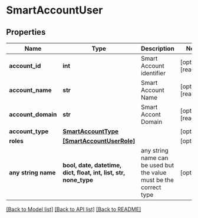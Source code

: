 # SmartAccountUser


## Properties
Name | Type | Description | Notes
------------ | ------------- | ------------- | -------------
**account_id** | **int** | Smart Account identifier | [optional] [readonly] 
**account_name** | **str** | Smart Account Name | [optional] [readonly] 
**account_domain** | **str** | Smart Accont Domain | [optional] [readonly] 
**account_type** | [**SmartAccountType**](SmartAccountType.md) |  | [optional] 
**roles** | [**[SmartAccountUserRole]**](SmartAccountUserRole.md) |  | [optional] 
**any string name** | **bool, date, datetime, dict, float, int, list, str, none_type** | any string name can be used but the value must be the correct type | [optional]

[[Back to Model list]](../README.md#documentation-for-models) [[Back to API list]](../README.md#documentation-for-api-endpoints) [[Back to README]](../README.md)


